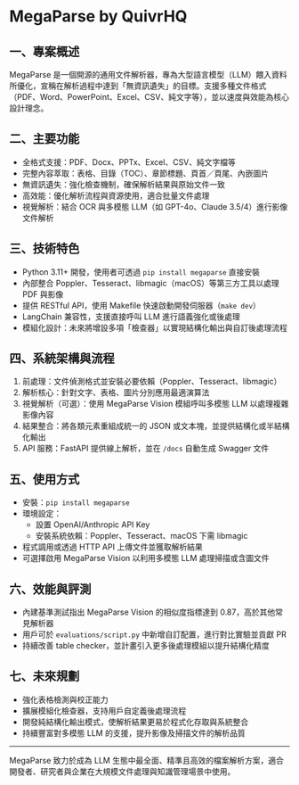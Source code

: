 # MegaParse by QuivrHQ

## 一、專案概述
MegaParse 是一個開源的通用文件解析器，專為大型語言模型（LLM）餵入資料所優化，宣稱在解析過程中達到「無資訊遺失」的目標。支援多種文件格式（PDF、Word、PowerPoint、Excel、CSV、純文字等），並以速度與效能為核心設計理念。

## 二、主要功能
- 全格式支援：PDF、Docx、PPTx、Excel、CSV、純文字檔等  
- 完整內容萃取：表格、目錄（TOC）、章節標題、頁首／頁尾、內嵌圖片  
- 無資訊遺失：強化檢查機制，確保解析結果與原始文件一致  
- 高效能：優化解析流程與資源使用，適合批量文件處理  
- 視覺解析：結合 OCR 與多模態 LLM（如 GPT-4o、Claude 3.5/4）進行影像文件解析  

## 三、技術特色
- Python 3.11+ 開發，使用者可透過 `pip install megaparse` 直接安裝  
- 內部整合 Poppler、Tesseract、libmagic（macOS）等第三方工具以處理 PDF 與影像  
- 提供 RESTful API，使用 Makefile 快速啟動開發伺服器（`make dev`）  
- LangChain 兼容性，支援直接呼叫 LLM 進行語義強化或後處理  
- 模組化設計：未來將增設多項「檢查器」以實現結構化輸出與自訂後處理流程  

## 四、系統架構與流程
1. 前處理：文件偵測格式並安裝必要依賴（Poppler、Tesseract、libmagic）  
2. 解析核心：針對文字、表格、圖片分別應用最適演算法  
3. 視覺解析（可選）：使用 MegaParse Vision 模組呼叫多模態 LLM 以處理複雜影像內容  
4. 結果整合：將各類元素重組成統一的 JSON 或文本塊，並提供結構化或半結構化輸出  
5. API 服務：FastAPI 提供線上解析，並在 `/docs` 自動生成 Swagger 文件  

## 五、使用方式
- 安裝：`pip install megaparse`  
- 環境設定：  
  - 設置 OpenAI/Anthropic API Key  
  - 安裝系統依賴：Poppler、Tesseract、macOS 下需 libmagic  
- 程式調用或透過 HTTP API 上傳文件並獲取解析結果  
- 可選擇啟用 MegaParse Vision 以利用多模態 LLM 處理掃描或含圖文件  

## 六、效能與評測
- 內建基準測試指出 MegaParse Vision 的相似度指標達到 0.87，高於其他常見解析器  
- 用戶可於 `evaluations/script.py` 中新增自訂配置，進行對比實驗並貢獻 PR  
- 持續改善 table checker，並計畫引入更多後處理模組以提升結構化精度  

## 七、未來規劃
- 強化表格檢測與校正能力  
- 擴展模組化檢查器，支持用戶自定義後處理流程  
- 開發純結構化輸出模式，使解析結果更易於程式化存取與系統整合  
- 持續豐富對多模態 LLM 的支援，提升影像及掃描文件的解析品質  

---

MegaParse 致力於成為 LLM 生態中最全面、精準且高效的檔案解析方案，適合開發者、研究者與企業在大規模文件處理與知識管理場景中使用。
